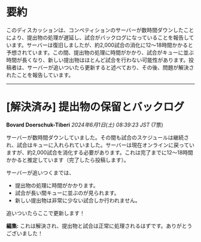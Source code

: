 # 要約 
このディスカッションは、コンペティションのサーバーが数時間ダウンしたことにより、提出物の処理が遅延し、試合がバックログになっていることを報告しています。サーバーは復旧しましたが、約2,000試合の消化に12〜18時間かかると予想されています。この間、提出物の処理に時間がかかり、試合がキューに並ぶ時間が長くなり、新しい提出物はほとんど試合を行わない可能性があります。投稿者は、サーバーが追いついたら更新すると述べており、その後、問題が解決されたことを報告しています。 


---
# [解決済み] 提出物の保留とバックログ

**Bovard Doerschuk-Tiberi** *2024年6月1日(土) 08:39:23 JST* (7票)

サーバーが数時間ダウンしていました。その間も試合のスケジュールは継続され、試合はキューに入れられていました。サーバーは現在オンラインに戻っていますが、約2,000試合を消化する必要があります。これは完了までに12〜18時間かかると推定しています（完了したら投稿します）。

サーバーが追いつくまでは、

* 提出物の処理に時間がかかります。
* 試合が長い間キューに並ぶのが見られます。
* 新しい提出物は非常に少ない試合しか行われません。

追いついたらここで更新します！

**編集:** これは解決され、提出物と試合は正常に処理されるはずです。ありがとうございました！ 

